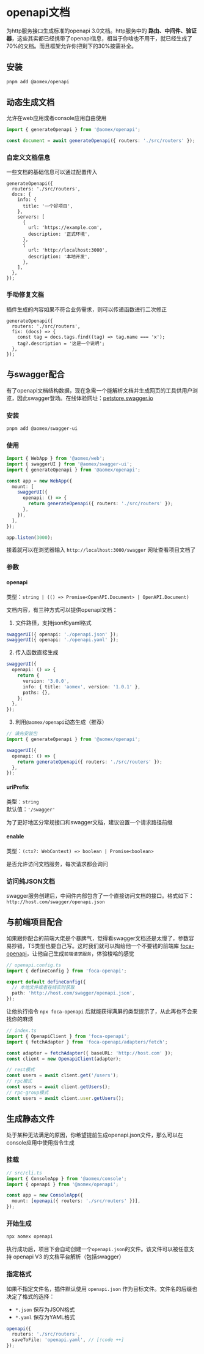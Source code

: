 # openapi文档

为http服务接口生成标准的openapi 3.0文档。http服务中的 **路由、中间件、验证器**，这些其实都已经携带了openapi信息，相当于你啥也不用干，就已经生成了70%的文档。而且框架允许你把剩下的30%按需补全。

## 安装

```bash
pnpm add @aomex/openapi
```

## 动态生成文档

允许在web应用或者console应用自由使用

```typescript
import { generateOpenapi } from '@aomex/openapi';

const document = await generateOpenapi({ routers: './src/routers' });
```

### 自定义文档信息

一些文档的基础信息可以通过配置传入

```typescript{3}
generateOpenapi({
  routers: './src/routers',
  docs: {
    info: {
      title: '一个好项目',
    },
    servers: [
      {
        url: 'https://example.com',
        description: '正式环境',
      },
      {
        url: 'http://localhost:3000',
        description: '本地开发',
      },
    ],
  },
});
```

### 手动修复文档

插件生成的内容如果不符合业务需求，则可以传递函数进行二次修正

```typescript{3}
generateOpenapi({
  routers: './src/routers',
  fix: (docs) => {
    const tag = docs.tags.find((tag) => tag.name === 'x');
    tag?.description = '这是一个说明';
  },
});
```

## 与swagger配合

有了openapi文档结构数据，现在急需一个能解析文档并生成网页的工具供用户浏览，因此swagger登场。在线体验网址：[petstore.swagger.io](https://petstore.swagger.io/)

### 安装

```bash
pnpm add @aomex/swagger-ui
```

### 使用

```typescript
import { WebApp } from '@aomex/web';
import { swaggerUI } from '@aomex/swagger-ui';
import { generateOpenapi } from '@aomex/openapi';

const app = new WebApp({
  mount: [
    swaggerUI({
      openapi: () => {
        return generateOpenapi({ routers: './src/routers' });
      },
    }),
  ],
});

app.listen(3000);
```

接着就可以在浏览器输入 `http://localhost:3000/swagger` 网址查看项目文档了

### 参数

#### openapi

类型：`string | (() => Promise<OpenAPI.Document> | OpenAPI.Document)`

文档内容，有三种方式可以提供openapi文档：

1. 文件路径，支持json和yaml格式

```typescript
swaggerUI({ openapi: './openapi.json' });
swaggerUI({ openapi: './openapi.yaml' });
```

2. 传入函数直接生成

```typescript
swaggerUI({
  openapi: () => {
    return {
      version: '3.0.0',
      info: { title: 'aomex', version: '1.0.1' },
      paths: {},
    };
  },
});
```

3. 利用`@aomex/openapi`动态生成（推荐）

```typescript
// 请先安装包
import { generateOpenapi } from '@aomex/openapi';

swaggerUI({
  openapi: () => {
    return generateOpenapi({ routers: './src/routers' });
  },
});
```

#### uriPrefix

类型：`string`<br>
默认值：`'/swagger'`

为了更好地区分常规接口和swagger文档，建议设置一个请求路径前缀

#### enable

类型：`(ctx?: WebContext) => boolean | Promise<boolean>`

是否允许访问文档服务，每次请求都会询问

### 访问纯JSON文档

swagger服务创建后，中间件内部包含了一个直接访问文档的接口。格式如下：`http://host.com/swagger/openapi.json`

## 与前端项目配合

如果跟你配合的前端大佬是个暴脾气，觉得看swagger文档还是太慢了，参数容易抄错，TS类型也要自己写。这时我们就可以掏给他一个不要钱的前端库 [foca-openapi](https://github.com/foca-js/foca-openapi)，让他自己生成`前端请求服务`，体验梭哈的感觉

```typescript
// openapi.config.ts
import { defineConfig } from 'foca-openapi';

export default defineConfig({
  // 本地文件或者在线实时获取
  path: 'http://host.com/swagger/openapi.json',
});
```

让他执行指令 `npx foca-openapi` 后就能获得满屏的类型提示了，从此再也不会来找你的麻烦

```typescript
// index.ts
import { OpenapiClient } from 'foca-openapi';
import { fetchAdapter } from 'foca-openapi/adapters/fetch';

const adapter = fetchAdapter({ baseURL: 'http://host.com' });
const client = new OpenapiClient(adapter);

// rest模式
const users = await client.get('/users');
// rpc模式
const users = await client.getUsers();
// rpc-group模式
const users = await client.user.getUsers();
```

## 生成静态文件

处于某种无法满足的原因，你希望提前生成openapi.json文件，那么可以在console应用中使用指令生成

### 挂载

```typescript
// src/cli.ts
import { ConsoleApp } from '@aomex/console';
import { openapi } from '@aomex/openapi';

const app = new ConsoleApp({
  mount: [openapi({ routers: './src/routers' })],
});
```

### 开始生成

```bash
npx aomex openapi
```

执行成功后，项目下会自动创建一个`openapi.json`的文件。该文件可以被任意支持 openapi V3 的文档平台解析（包括swagger）

### 指定格式

如果不指定文件名，插件默认使用 `openapi.json` 作为目标文件。文件名的后缀也决定了格式的选择：

- `*.json` 保存为JSON格式
- `*.yaml` 保存为YAML格式

```typescript
openapi({
  routers: './src/routers',
  saveToFile: 'openapi.yaml', // [!code ++]
});
```
